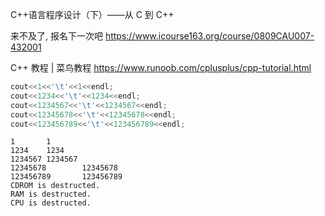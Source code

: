 C++语言程序设计（下）——从 C 到 C++

来不及了, 报名下一次吧
<https://www.icourse163.org/course/0809CAU007-432001>

C++ 教程 | 菜鸟教程
<https://www.runoob.com/cplusplus/cpp-tutorial.html>

```cpp
cout<<1<<'\t'<<1<<endl;
cout<<1234<<'\t'<<1234<<endl;
cout<<1234567<<'\t'<<1234567<<endl;
cout<<12345678<<'\t'<<12345678<<endl;
cout<<123456789<<'\t'<<123456789<<endl;
```

```text
1       1
1234    1234
1234567 1234567
12345678        12345678
123456789       123456789
CDROM is destructed.
RAM is destructed.
CPU is destructed.
```
